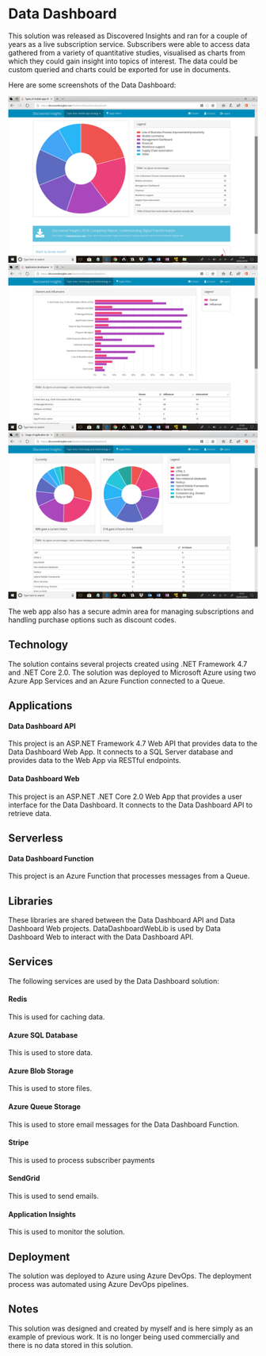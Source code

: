 # Data Dashboard

This solution was released as Discovered Insights and ran for a couple of years as a live subscription service. Subscribers were able to access data gathered from a variety of quantitative studies, visualised as charts from which they could gain insight into topics of interest. The data could be custom queried and charts could be exported for use in documents.

Here are some screenshots of the Data Dashboard:

![alt text](https://github.com/clivehoward/DataDashboardDev/blob/master/DataDashboardWeb/wwwroot/images/Screenshot%20-1.png?raw=true)
![alt text](https://github.com/clivehoward/DataDashboardDev/blob/master/DataDashboardWeb/wwwroot/images/Screenshot%20-2.png?raw=true)
![alt text](https://github.com/clivehoward/DataDashboardDev/blob/master/DataDashboardWeb/wwwroot/images/Screenshot%20-3.png?raw=true)

The web app also has a secure admin area for managing subscriptions and handling purchase options such as discount codes.

## Technology

The solution contains several projects created using .NET Framework 4.7 and .NET Core 2.0. The solution was deployed to Microsoft Azure using two Azure App Services and an Azure Function connected to a Queue.

## Applications

#### Data Dashboard API
This project is an ASP.NET Framework 4.7 Web API that provides data to the Data Dashboard Web App. It connects to a SQL Server database and provides data to the Web App via RESTful endpoints.

#### Data Dashboard Web
This project is an ASP.NET .NET Core 2.0 Web App that provides a user interface for the Data Dashboard. It connects to the Data Dashboard API to retrieve data.

## Serverless

#### Data Dashboard Function
This project is an Azure Function that processes messages from a Queue.

## Libraries

These libraries are shared between the Data Dashboard API and Data Dashboard Web projects. DataDashboardWebLib is used by Data Dashboard Web to interact with the Data Dashboard API.

## Services

The following services are used by the Data Dashboard solution:

#### Redis
This is used for caching data.

#### Azure SQL Database
This is used to store data.

#### Azure Blob Storage
This is used to store files.

#### Azure Queue Storage
This is used to store email messages for the Data Dashboard Function.

#### Stripe
This is used to process subscriber payments

#### SendGrid
This is used to send emails.

#### Application Insights
This is used to monitor the solution.

## Deployment

The solution was deployed to Azure using Azure DevOps. The deployment process was automated using Azure DevOps pipelines.

## Notes

This solution was designed and created by myself and is here simply as an example of previous work. It is no longer being used commercially and there is no data stored in this solution.